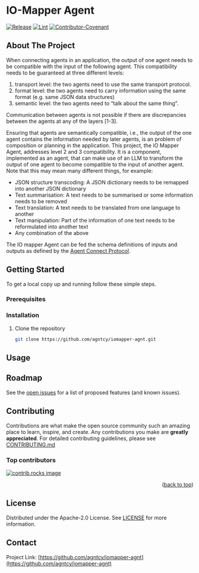 # IO-Mapper Agent

[![Release](https://img.shields.io/github/v/release/agntcy/iomapper-agnt?display_name=tag)](CHANGELOG.md)
[![Lint](https://github.com/agntcy/iomapper-agnt/actions/workflows/lint.yml/badge.svg?branch=main)](https://github.com/marketplace/actions/super-linter)
[![Contributor-Covenant](https://img.shields.io/badge/Contributor%20Covenant-2.1-fbab2c.svg)](CODE_OF_CONDUCT.md)

## About The Project

When connecting agents in an application, the output of one agent needs to be compatible with the input of the following agent. This compatibility needs to be guaranteed at three different levels:

1. transport level: the two agents need to use the same transport protocol.
2. format level: the two agents need to carry information using the same format (e.g. same JSON data structures)
3. semantic level: the two agents need to “talk about the same thing”.

Communication between agents is not possible if there are discrepancies between the agents at any of the layers [1-3].

Ensuring that agents are semantically compatible, i.e., the output of the one agent contains the information needed
by later agents, is an problem of composition or planning in the application. This project, the IO Mapper Agent,
addresses level 2 and 3 compatibility.  It is a component, implemented as an agent, that can make use of an LLM
to transform the output of one agent to become compatible to the input of another agent. Note that this may mean
many different things, for example:

* JSON structure transcoding: A JSON dictionary needs to be remapped into another JSON dictionary
* Text summarisation: A  text needs to be summarised or some information needs to be removed
* Text translation: A text needs to be translated from one language to another
* Text manipulation: Part of the information of one text needs to be reformulated into another text
* Any combination of the above

The IO mapper Agent can be fed the schema definitions of inputs and outputs as defined by the [Agent Connect Protocol](https://github.com/agntcy/acp-spec).

## Getting Started

To get a local copy up and running follow these simple steps.

### Prerequisites

### Installation

1. Clone the repository

   ```sh
   git clone https://github.com/agntcy/iomapper-agnt.git
   ```

## Usage

## Roadmap

See the [open issues](https://github.com/agntcy/iomapper-agnt/issues) for a list
of proposed features (and known issues).

## Contributing

Contributions are what make the open source community such an amazing place to
learn, inspire, and create. Any contributions you make are **greatly
appreciated**. For detailed contributing guidelines, please see
[CONTRIBUTING.md](CONTRIBUTING.md)

### Top contributors

<a href="https://github.com/agntcy/iomapper-agnt/graphs/contributors">
  <img src="https://contrib.rocks/image?repo=agntcy/iomapper-agnt" alt="contrib.rocks image" />
</a>

<p align="right">(<a href="#readme-top">back to top</a>)</p>

## License

Distributed under the Apache-2.0 License. See [LICENSE](LICENSE) for more
information.

## Contact

Project Link:
[https://github.com/agntcy/iomapper-agnt](https://github.com/agntcy/iomapper-agnt)
